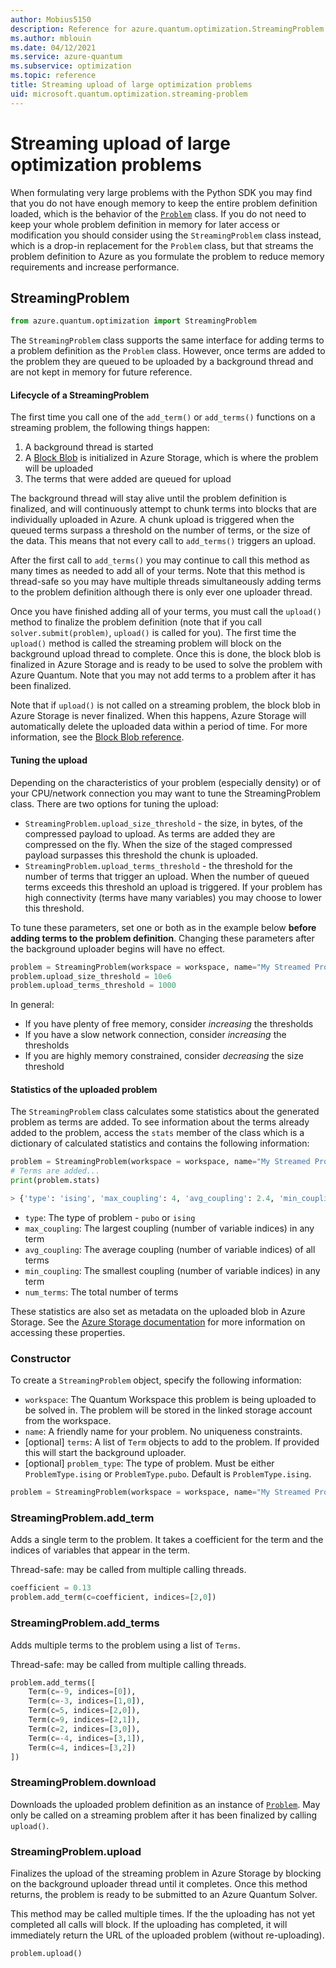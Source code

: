 ```yaml
---
author: Mobius5150
description: Reference for azure.quantum.optimization.StreamingProblem
ms.author: mblouin
ms.date: 04/12/2021
ms.service: azure-quantum
ms.subservice: optimization
ms.topic: reference
title: Streaming upload of large optimization problems
uid: microsoft.quantum.optimization.streaming-problem
---
```


# Streaming upload of large optimization problems
When formulating very large problems with the Python SDK you may find that you do not have enough memory to keep the entire problem definition loaded, which is the behavior of the [`Problem`](xref:microsoft.quantum.optimization.problem) class. If you do not need to keep your whole problem definition in memory for later access or modification you should consider using the `StreamingProblem` class instead, which is a drop-in replacement for the `Problem` class, but that streams the problem definition to Azure as you formulate the problem to reduce memory requirements and increase performance.

## StreamingProblem

```py
from azure.quantum.optimization import StreamingProblem
```

The `StreamingProblem` class supports the same interface for adding terms to a problem definition as the `Problem` class. However, once terms are added to the problem they are queued to be uploaded by a background thread and are not kept in memory for future reference.

#### Lifecycle of a StreamingProblem

The first time you call one of the `add_term()` or `add_terms()` functions on a streaming problem, the following things happen:

1. A background thread is started
2. A [Block Blob](https://docs.microsoft.com/rest/api/storageservices/understanding-block-blobs--append-blobs--and-page-blobs) is initialized in Azure Storage, which is where the problem will be uploaded
3. The terms that were added are queued for upload

The background thread will stay alive until the problem definition is finalized, and will continuously attempt to chunk terms into blocks that are individually uploaded in Azure. A chunk upload is triggered when the queued terms surpass a threshold on the number of terms, or the size of the data. This means that not every call to `add_terms()` triggers an upload.

After the first call to `add_terms()` you may continue to call this method as many times as needed to add all of your terms. Note that this method is thread-safe so you may have multiple threads simultaneously adding terms to the problem definition although there is only ever one uploader thread.

Once you have finished adding all of your terms, you must call the `upload()` method to finalize the problem definition (note that if you call `solver.submit(problem)`, `upload()` is called for you). The first time the `upload()` method is called the streaming problem will block on the background upload thread to complete. Once this is done, the block blob is finalized in Azure Storage and is ready to be used to solve the problem with Azure Quantum. Note that you may not add terms to a problem after it has been finalized.

Note that if `upload()` is not called on a streaming problem, the block blob in Azure Storage is never finalized. When this happens, Azure Storage will automatically delete the uploaded data within a period of time. For more information, see the [Block Blob reference](https://docs.microsoft.com/rest/api/storageservices/understanding-block-blobs--append-blobs--and-page-blobs).

#### Tuning the upload

Depending on the characteristics of your problem (especially density) or of your CPU/network connection you may want to tune the StreamingProblem class. There are two options for tuning the upload:

- `StreamingProblem.upload_size_threshold` - the size, in bytes, of the compressed payload to upload. As terms are added they are compressed on the fly. When the size of the staged compressed payload surpasses this threshold the chunk is uploaded.
- `StreamingProblem.upload_terms_threshold` - the threshold for the number of terms that trigger an upload. When the number of queued terms exceeds this threshold an upload is triggered. If your problem has high connectivity (terms have many variables) you may choose to lower this threshold.

To tune these parameters, set one or both as in the example below **before adding terms to the problem definition**. Changing these parameters after the background uploader begins will have no effect.

```py
problem = StreamingProblem(workspace = workspace, name="My Streamed Problem", problem_type=ProblemType.ising)
problem.upload_size_threshold = 10e6
problem.upload_terms_threshold = 1000
```

In general:

- If you have plenty of free memory, consider _increasing_ the thresholds
- If you have a slow network connection, consider _increasing_ the thresholds
- If you are highly memory constrained, consider _decreasing_ the size threshold

#### Statistics of the uploaded problem

The `StreamingProblem` class calculates some statistics about the generated problem as terms are added. To see information about the terms already added to the problem, access the `stats` member of the class which is a dictionary of calculated statistics and contains the following information:

```py
problem = StreamingProblem(workspace = workspace, name="My Streamed Problem", problem_type=ProblemType.ising)
# Terms are added...
print(problem.stats)

> {'type': 'ising', 'max_coupling': 4, 'avg_coupling': 2.4, 'min_coupling': 2, 'num_terms': 6125}
```

- `type`: The type of problem - `pubo` or `ising`
- `max_coupling`: The largest coupling (number of variable indices) in any term
- `avg_coupling`: The average coupling (number of variable indices) of all terms
- `min_coupling`: The smallest coupling (number of variable indices) in any term
- `num_terms`: The total number of terms

These statistics are also set as metadata on the uploaded blob in Azure Storage. See the [Azure Storage documentation](https://docs.microsoft.com/learn/modules/organize-blobs-properties-metadata/) for more information on accessing these properties.

### Constructor

To create a `StreamingProblem` object, specify the following information:

- `workspace`: The Quantum Workspace this problem is being uploaded to be solved in. The problem will be stored in the linked storage account from the workspace.
- `name`: A friendly name for your problem. No uniqueness constraints.
- [optional] `terms`: A list of `Term` objects to add to the problem. If provided this will start the background uploader.
- [optional] `problem_type`: The type of problem. Must be either
  `ProblemType.ising` or `ProblemType.pubo`. Default is `ProblemType.ising`.

```py
problem = StreamingProblem(workspace = workspace, name="My Streamed Problem", problem_type=ProblemType.ising)
```

### StreamingProblem.add_term

Adds a single term to the problem. It takes a coefficient for the term and the indices of variables that appear in the term.

Thread-safe: may be called from multiple calling threads.

```py
coefficient = 0.13
problem.add_term(c=coefficient, indices=[2,0])
```

### StreamingProblem.add_terms

Adds multiple terms to the problem using a list of `Terms`.

Thread-safe: may be called from multiple calling threads.

```py
problem.add_terms([
    Term(c=-9, indices=[0]),
    Term(c=-3, indices=[1,0]),
    Term(c=5, indices=[2,0]),
    Term(c=9, indices=[2,1]),
    Term(c=2, indices=[3,0]),
    Term(c=-4, indices=[3,1]),
    Term(c=4, indices=[3,2])
])
```

### StreamingProblem.download

Downloads the uploaded problem definition as an instance of [`Problem`](xref:microsoft.quantum.optimization.problem). May only be called on a streaming problem after it has been finalized by calling `upload()`.

### StreamingProblem.upload

Finalizes the upload of the streaming problem in Azure Storage by blocking on the background uploader thread until it completes. Once this method returns, the problem is ready to be submitted to an Azure Quantum Solver.

This method may be called multiple times. If the the uploading has not yet completed all calls will block. If the uploading has completed, it will immediately return the URL of the uploaded problem (without re-uploading).

```py
problem.upload()
```
